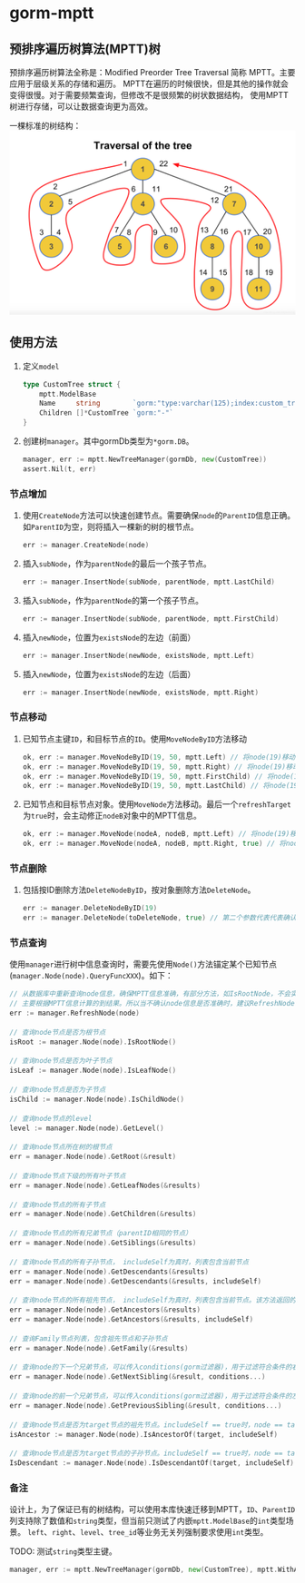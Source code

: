 # gorm-mptt

## 预排序遍历树算法(MPTT)树

预排序遍历树算法全称是：Modified Preorder Tree Traversal 简称 MPTT。主要应用于层级关系的存储和遍历。
MPTT在遍历的时候很快，但是其他的操作就会变得很慢。对于需要频繁查询，但修改不是很频繁的树状数据结构， 使用MPTT树进行存储，可以让数据查询更为高效。

一棵标准的树结构：
![树的遍历](./doc/tree.png)

## 使用方法

1. 定义`model`
    ```go
    type CustomTree struct {
        mptt.ModelBase
        Name     string        `gorm:"type:varchar(125);index:custom_tree_name" validate:"required"`
        Children []*CustomTree `gorm:"-"`
    }
   ```
2. 创建树`manager`。其中gormDb类型为`*gorm.DB`。
    ```go
    manager, err := mptt.NewTreeManager(gormDb, new(CustomTree))
	assert.Nil(t, err)
    ```
   
### 节点增加
1. 使用`CreateNode`方法可以快速创建节点。需要确保`node`的`ParentID`信息正确。如`ParentID`为空，则将插入一棵新的树的根节点。
   ```go
   err := manager.CreateNode(node)
   ```
2. 插入`subNode`，作为`parentNode`的最后一个孩子节点。
    ```go
    err := manager.InsertNode(subNode, parentNode, mptt.LastChild)
    ```
3. 插入`subNode`，作为`parentNode`的第一个孩子节点。
    ```go
    err := manager.InsertNode(subNode, parentNode, mptt.FirstChild)
    ```
4. 插入`newNode`，位置为`existsNode`的左边（前面）
    ```go
    err := manager.InsertNode(newNode, existsNode, mptt.Left)
    ```   
5. 插入`newNode`，位置为`existsNode`的左边（后面）
    ```go
    err := manager.InsertNode(newNode, existsNode, mptt.Right)
    ```

### 节点移动
1. 已知节点主键`ID`，和目标节点的`ID`。使用`MoveNodeByID`方法移动
   ```go
   ok, err := manager.MoveNodeByID(19, 50, mptt.Left) // 将node(19)移动到node(50)的左边
   ok, err := manager.MoveNodeByID(19, 50, mptt.Right) // 将node(19)移动到node(50)的右边
   ok, err := manager.MoveNodeByID(19, 50, mptt.FirstChild) // 将node(19)移动为node(50)的第一个孩子节点
   ok, err := manager.MoveNodeByID(19, 50, mptt.LastChild) // 将node(19)移动为node(50)的最后一个孩子节点
   ```
2. 已知节点和目标节点对象。使用`MoveNode`方法移动。最后一个`refreshTarget`为`true`时，会主动修正`nodeB`对象中的MPTT信息。
   ```go
   ok, err := manager.MoveNode(nodeA, nodeB, mptt.Left) // 将node(19)移动到node(50)的左边
   ok, err := manager.MoveNode(nodeA, nodeB, mptt.Right, true) // 将node(19)移动到node(50)的右边
   ```

### 节点删除
1. 包括按ID删除方法`DeleteNodeByID`，按对象删除方法`DeleteNode`。
   ```go
   err := manager.DeleteNodeByID(19)
   err := manager.DeleteNode(toDeleteNode, true) // 第二个参数代表代表确认node中的MPTT信息准确无误，无需框架主动刷新信息后再执行删除。
   ```

### 节点查询

使用`manager`进行树中信息查询时，需要先使用`Node()`方法锚定某个已知节点(`manager.Node(node).QueryFuncXXX`)。如下：
```go
// 从数据库中重新查询node信息，确保MPTT信息准确，有部分方法，如IsRootNode，不会实际查库，
// 主要根据MPTT信息计算的到结果。所以当不确认node信息是否准确时，建议RefreshNode
err := manager.RefreshNode(node)

// 查询node节点是否为根节点
isRoot := manager.Node(node).IsRootNode()

// 查询node节点是否为叶子节点
isLeaf := manager.Node(node).IsLeafNode()

// 查询node节点是否为子节点
isChild := manager.Node(node).IsChildNode()

// 查询node节点的level
level := manager.Node(node).GetLevel()

// 查询node节点所在树的根节点
err = manager.Node(node).GetRoot(&result)

// 查询node节点下级的所有叶子节点
err = manager.Node(node).GetLeafNodes(&results)

// 查询node节点的所有子节点
err = manager.Node(node).GetChildren(&results)

// 查询node节点的所有兄弟节点（parentID相同的节点）
err = manager.Node(node).GetSiblings(&results)

// 查询node节点的所有子孙节点， includeSelf为真时，列表包含当前节点
err = manager.Node(node).GetDescendants(&results)
err = manager.Node(node).GetDescendants(&results, includeSelf)

// 查询node节点的所有祖先节点， includeSelf为真时，列表包含当前节点。该方法返回的数据默认从根节点到当前node排序。
err = manager.Node(node).GetAncestors(&results)
err = manager.Node(node).GetAncestors(&results, includeSelf)

// 查询Family节点列表，包含祖先节点和子孙节点
err = manager.Node(node).GetFamily(&results)

// 查询node的下一个兄弟节点，可以传入conditions(gorm过滤器)，用于过滤符合条件的右侧兄弟
err = manager.Node(node).GetNextSibling(&result, conditions...)

// 查询node的前一个兄弟节点，可以传入conditions(gorm过滤器)，用于过滤符合条件的左侧兄弟
err = manager.Node(node).GetPreviousSibling(&result, conditions...)

// 查询node节点是否为target节点的祖先节点。includeSelf == true时，node == target也为真
isAncestor := manager.Node(node).IsAncestorOf(target, includeSelf)

// 查询node节点是否为target节点的子孙节点。includeSelf == true时，node == target也为真
IsDescendant := manager.Node(node).IsDescendantOf(target, includeSelf)
```


### 备注

设计上，为了保证已有的树结构，可以使用本库快速迁移到MPTT，`ID`、`ParentID`列支持除了数值和`string`类型，但当前只测试了内嵌`mptt.ModelBase`的`int`类型场景。
`left`、`right`、`level`、`tree_id`等业务无关列强制要求使用`int`类型。

TODO: 测试`string`类型主键。
```go
manager, err := mptt.NewTreeManager(gormDb, new(CustomTree), mptt.WithAttrs(colFields))
```